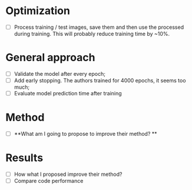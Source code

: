 # Optimization
- [ ] Process training / test images, save them and then use the processed during training. This will probably reduce training time by ~10%.

# General approach
- [ ] Validate the model after every epoch;
- [ ] Add early stopping. The authors trained for 4000 epochs, it seems too much;
- [ ] Evaluate model prediction time after training

# Method

- [ ] **What am I going to propose to improve their method? **

# Results

- [ ] How what I proposed improve their method?
- [ ] Compare code performance